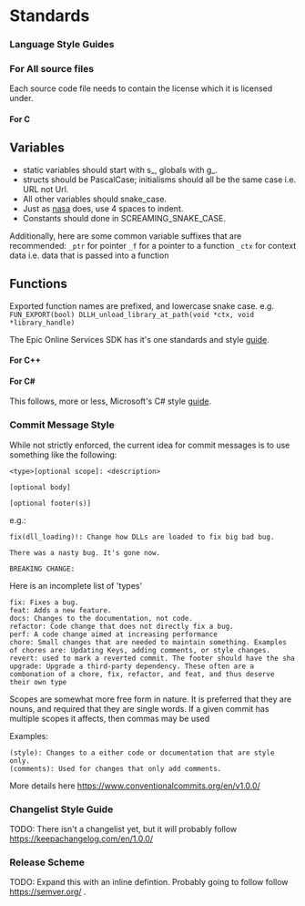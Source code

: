 # Standards

### Language Style Guides

### For All source files
Each source code file needs to contain the license which it is licensed under.

#### For C

## Variables
* static variables should start with s_, globals with g_.
* structs should be PascalCase; initialisms should all be the same case i.e. URL not Url.
* All other variables should snake_case.
* Just as [nasa](https://ntrs.nasa.gov/api/citations/19950022400/downloads/19950022400.pdf#page=18) does, use 4 spaces to indent.
* Constants should done in SCREAMING_SNAKE_CASE.


Additionally, here are some common variable suffixes that are recommended:
`_ptr`  for pointer
`_f`    for a pointer to a function
`_ctx`  for context data i.e. data that is passed into a function

## Functions
Exported function names are prefixed, and lowercase snake case.
e.g.
`FUN_EXPORT(bool) DLLH_unload_library_at_path(void *ctx, void *library_handle)`

The Epic Online Services SDK has it's one standards and style [guide](https://docs.unrealengine.com/4.26/en-US/ProductionPipelines/DevelopmentSetup/CodingStandard/).

#### For C++


#### For C#
This follows, more or less, Microsoft's C# style [guide](https://docs.microsoft.com/en-us/dotnet/csharp/fundamentals/coding-style/coding-conventions).

### Commit Message Style
While not strictly enforced, the current idea for commit messages is to use something like the following:

```
<type>[optional scope]: <description>

[optional body]

[optional footer(s)]
```  

e.g.:
```
fix(dll_loading)!: Change how DLLs are loaded to fix big bad bug.

There was a nasty bug. It's gone now.

BREAKING CHANGE:
```

Here is an incomplete list of 'types'
```
fix: Fixes a bug.
feat: Adds a new feature.
docs: Changes to the documentation, not code.
refactor: Code change that does not directly fix a bug.
perf: A code change aimed at increasing performance
chore: Small changes that are needed to maintain something. Examples of chores are: Updating Keys, adding comments, or style changes.
revert: used to mark a reverted commit. The footer should have the sha
upgrade: Upgrade a third-party dependency. These often are a combonation of a chore, fix, refactor, and feat, and thus deserve their own type
```

Scopes are somewhat more free form in nature. It is preferred that they are nouns, and required that they are single words.
If a given commit has multiple scopes it affects, then commas may be used

Examples:
```
(style): Changes to a either code or documentation that are style only.
(comments): Used for changes that only add comments.

```

More details here
https://www.conventionalcommits.org/en/v1.0.0/


### Changelist Style Guide
TODO: There isn't a changelist yet, but it will probably follow https://keepachangelog.com/en/1.0.0/

### Release Scheme
TODO: Expand this with an inline defintion. Probably going to follow follow https://semver.org/ .

